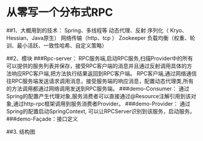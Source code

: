 # 从零写一个分布式RPC

##1、大概用到的技术：
Spring、多线程等
动态代理、反射
序列化（ Kryo、Hessian、Java原生）
网络传输（http、tcp ）
Zookeeper
负载均衡（权重、轮训、最小活跃、一致性哈希、自定义策略）

##2、模块
###Rpc-server：
RPC服务端,启动RPC服务,扫描Provider中的所有可以提供的服务列表并保存，接受RPC客户端的消息并且通过反射调用具体的方法响应RPC客户端,把方法执行结果返回到RPC客户端。
RPC客户端,通过网络通信往RPC服务端发送请求调用消息，接受服务端的响应消息，配置动态代理类,所有的方法调用都通过网络调用发送到RPC服务端。
###demo-Consumer：
通过Spring的配置产生代理对象,服务消费者可以直接通过@Resource注解引用到该对象,通过http-rpc框架调用到服务消费者Provider。
###demo-Provider：
通过Spring的配置启动SpringContext, 可以让RPCServer识别到该服务，启动服务。
###demo-Façade：接口定义

##3. 结构图

